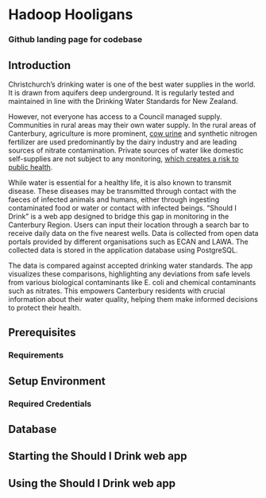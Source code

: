 # Hadoop Hooligans 
### Github landing page for codebase

## Introduction

Christchurch’s drinking water is one of the best water supplies in the world. It is drawn from aquifers deep underground. It is regularly tested and maintained in line with the Drinking Water Standards for New Zealand.

However, not everyone has access to a Council managed supply. Communities in rural areas may their own water supply.
In the rural areas of Canterbury, agriculture is more prominent, [cow urine](https://www.phcc.org.nz/briefing/nitrate-contamination-drinking-water-and-adverse-birth-outcomes-emerging-evidence) and synthetic nitrogen fertilizer are used predominantly by the dairy industry and are leading sources of nitrate contamination. Private sources of water like domestic self-supplies are not subject to any monitoring, [which creates a risk to public health](https://environment.govt.nz/assets/publications/Freshwater/risks-associated-with-nitrates-in-drinking-water.pdf).

While water is essential for a healthy life, it is also known to transmit disease. These diseases may be transmitted through contact with the faeces of infected animals and humans, either through ingesting contaminated food or water or contact with infected beings.
“Should I Drink” is a web app designed to bridge this gap in monitoring in the Canterbury Region. Users can input their location through a search bar to receive daily data on the five nearest wells. Data is collected from open data portals provided by different organisations such as ECAN and LAWA. The collected data is stored in the application database using PostgreSQL.

The data is compared against accepted drinking water standards. The app visualizes these comparisons, highlighting any deviations from safe levels from various biological contaminants like E. coli and chemical contaminants such as nitrates. This empowers Canterbury residents with crucial information about their water quality, helping them make informed decisions to protect their health.


## Prerequisites
### Requirements

## Setup Environment
### Required Credentials

## Database

## Starting the Should I Drink web app

## Using the Should I Drink web app